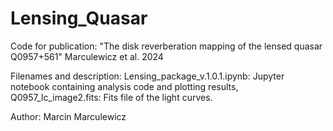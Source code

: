 # Lensing_Quasar
Code for publication: "The disk reverberation mapping of the lensed quasar Q0957+561" Marculewicz et al. 2024

Filenames and description:
Lensing_package_v.1.0.1.ipynb: Jupyter notebook containing analysis code and plotting results,\
Q0957_lc_image2.fits: Fits file of the light curves.

Author: Marcin Marculewicz

